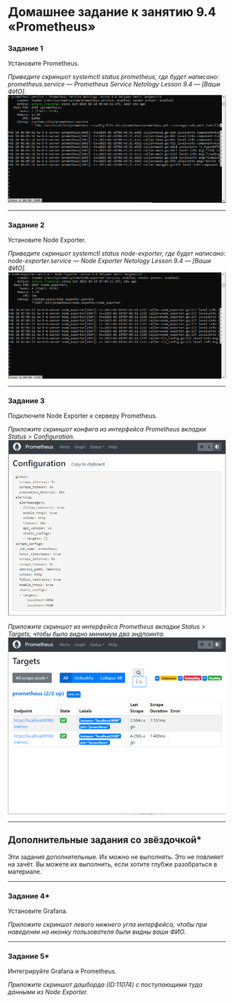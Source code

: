 # Домашнее задание к занятию 9.4 «Prometheus»

### Задание 1

Установите Prometheus.

*Приведите скриншот systemctl status prometheus, где будет написано: prometheus.service — Prometheus Service Netology Lesson 9.4 — [Ваши ФИО].*
![alt text](https://github.com/sdsdsL/9-04/blob/main/img/9-4-1.png)

---

### Задание 2

Установите Node Exporter.

*Приведите скриншот systemctl status node-exporter, где будет написано: node-exporter.service — Node Exporter Netology Lesson 9.4 — [Ваши ФИО].*
![alt text](https://github.com/sdsdsL/9-04/blob/main/img/9-4-2.png)

---

### Задание 3

Подключите Node Exporter к серверу Prometheus.

*Приложите скриншот конфига из интерфейса Prometheus вкладки Status > Configuration.*
![alt text](https://github.com/sdsdsL/9-04/blob/main/img/9-4-3-1.png)

*Приложите скриншот из интерфейса Prometheus вкладки Status > Targets, чтобы было видно минимум два эндпоинта.*
![alt text](https://github.com/sdsdsL/9-04/blob/main/img/9-4-3-2.png)


---
## Дополнительные задания со звёздочкой*

Эти задания дополнительные. Их можно не выполнять. Это не повлияет на зачёт. Вы можете их выполнить, если хотите глубже разобраться в материале.

---

### Задание 4*

Установите Grafana.

*Приложите скриншот левого нижнего угла интерфейса, чтобы при наведении на иконку пользователя были видны ваши ФИО.*

---

### Задание 5*

Интегрируйте Grafana и Prometheus.

*Приложите скриншот дашборда (ID:11074) с поступающими туда данными из Node Exporter.*

